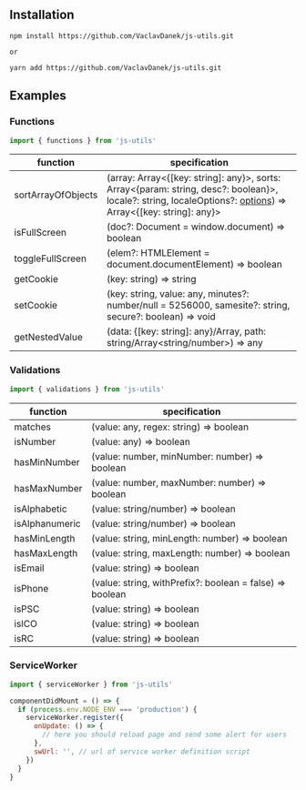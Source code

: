 ## Installation
```
npm install https://github.com/VaclavDanek/js-utils.git

or

yarn add https://github.com/VaclavDanek/js-utils.git
```

## Examples
### Functions
```javascript
import { functions } from 'js-utils'
```
function | specification
---|---
sortArrayOfObjects | (array: Array<{[key: string]: any}>, sorts: Array<{param: string, desc?: boolean}>, locale?: string, localeOptions?: [options](https://www.jsman.net/manual/Standard-Global-Objects/String/localeCompare)) => Array<{[key: string]: any}>
isFullScreen | (doc?: Document = window.document) => boolean
toggleFullScreen | (elem?: HTMLElement = document.documentElement) => boolean
getCookie | (key: string) => string
setCookie | (key: string, value: any, minutes?: number/null = 5256000, samesite?: string, secure?: boolean) => void
getNestedValue | (data: {[key: string]: any}/Array<any>, path: string/Array<string/number>) => any

### Validations
```javascript
import { validations } from 'js-utils'
```
function | specification
---|---
matches | (value: any, regex: string) => boolean
isNumber | (value: any) => boolean
hasMinNumber | (value: number, minNumber: number) => boolean
hasMaxNumber | (value: number, maxNumber: number) => boolean
isAlphabetic | (value: string/number) => boolean
isAlphanumeric | (value: string/number) => boolean
hasMinLength | (value: string, minLength: number) => boolean
hasMaxLength | (value: string, maxLength: number) => boolean
isEmail | (value: string) => boolean
isPhone | (value: string, withPrefix?: boolean = false) => boolean
isPSC | (value: string) => boolean
isICO | (value: string) => boolean
isRC | (value: string) => boolean

### ServiceWorker
```javascript
import { serviceWorker } from 'js-utils'

componentDidMount = () => {
  if (process.env.NODE_ENV === 'production') {
    serviceWorker.register({
      onUpdate: () => {
        // here you should reload page and send some alert for users
      },
      swUrl: '', // url of service worker definition script
    })
  }
}
```
